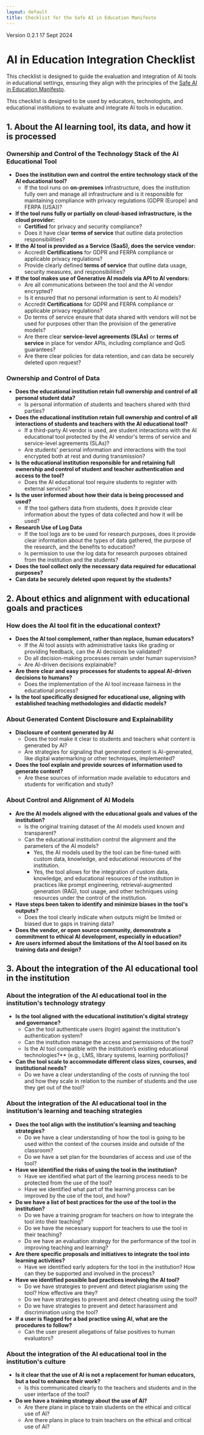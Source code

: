 ```yaml
---
layout: default
title: Checklist for the Safe AI in Education Manifesto
---
```

Version 0.2.1 17 Sept 2024 

# AI in Education Integration Checklist

This checklist is designed to guide the evaluation and integration of AI tools in educational settings, ensuring they align with the principles of the [Safe AI in Education Manifesto](https://manifesto.safeaieducation.org/).

This checklist is designed to be used by educators, technologists, and educational institutions to evaluate and integrate AI tools in education.

## 1. About the AI learning tool, its data, and how it is processed  

### Ownership and Control of the Technology Stack of the AI Educational Tool

- **Does the institution own and control the entire technology stack of the AI educational tool?**
  - If the tool runs on **on-premises** infrastructure, does the institution fully own and manage all infrastructure and is it responsible for maintaining compliance with privacy regulations (GDPR (Europe) and FERPA (USA))?
- **If the tool runs fully or partially on cloud-based infrastructure, is the cloud provider:**
  - **Certified** for privacy and security compliance?
  - Does it have clear **terms of service** that outline data protection responsibilities?
- **If the AI tool is provided as a Service (SaaS), does the service vendor:**
  - Accredit **Certifications** for GDPR and FERPA compliance or applicable privacy regulations?
  - Provide clearly defined **terms of service** that outline data usage, security measures, and responsibilities?
- **If the tool makes use of Generative AI models via API to AI vendors:**
  - Are all communications between the tool and the AI vendor encrypted?  
  - Is it ensured that no personal information is sent to AI models?
  - Accredit **Certifications** for GDPR and FERPA compliance or applicable privacy regulations?
  - Do terms of service ensure that data shared with vendors will not be used for purposes other than the provision of the generative models?
  - Are there clear **service-level agreements (SLAs)** or **terms of service** in place for vendor APIs, including compliance and QoS guarantees?
  - Are there clear policies for data retention, and can data be securely deleted upon request?

### Ownership and Control of Data

- **Does the educational institution retain full ownership and control of all personal student data?**
  - Is personal information of students and teachers shared with third parties?
- **Does the educational institution retain full ownership and control of all interactions of students and teachers with the AI educational tool?**
  - If a third-party AI vendor is used, are student interactions with the AI educational tool protected by the AI vendor's terms of service and service-level agreements (SLAs)?
  - Are students' personal information and interactions with the tool encrypted both at rest and during transmission?
- **Is the educational institution responsible for and retaining full ownership and control of student and teacher authentication and access to the tool?**
  - Does the AI educational tool require students to register with external services?
- **Is the user informed about how their data is being processed and used?**  
  - If the tool gathers data from students, does it provide clear information about the types of data collected and how it will be used?
- **Research Use of Log Data**  
  - If the tool logs are to be used for research purposes, does it provide clear information about the types of data gathered, the purpose of the research, and the benefits to education?
  - Is permission to use the log data for research purposes obtained from the institution and the students?
- **Does the tool collect only the necessary data required for educational purposes?**
- **Can data be securely deleted upon request by the students?**

## 2. About ethics and alignment with educational goals and practices

### How does the AI tool fit in the educational context?

- **Does the AI tool complement, rather than replace, human educators?**
  - If the AI tool assists with administrative tasks like grading or providing feedback, can the AI decisions be validated?
  - Do all decision-making processes remain under human supervision?
  - Are AI-driven decisions explainable?
- **Are there clear and easy processes for students to appeal AI-driven decisions to humans?**
  - Does the implementation of the AI tool increase fairness in the educational process?
- **Is the tool specifically designed for educational use, aligning with established teaching methodologies and didactic models?**

### About Generated Content Disclosure and Explainability

- **Disclosure of content generated by AI**
  - Does the tool make it clear to students and teachers what content is generated by AI?
  - Are strategies for signaling that generated content is AI-generated, like digital watermarking or other techniques, implemented?
- **Does the tool explain and provide sources of information used to generate content?**
  - Are these sources of information made available to educators and students for verification and study?

### About Control and Alignment of AI Models

- **Are the AI models aligned with the educational goals and values of the institution?**
  - Is the original training dataset of the AI models used known and transparent?
  - Can the educational institution control the alignment and the parameters of the AI models?
    - Yes, the AI models used by the tool can be fine-tuned with custom data, knowledge, and educational resources of the institution.
    - Yes, the tool allows for the integration of custom data, knowledge, and educational resources of the institution in practices like prompt engineering, retrieval-augmented generation (RAG), tool usage, and other techniques using resources under the control of the institution.
- **Have steps been taken to identify and minimize biases in the tool's outputs?**
  - Does the tool clearly indicate when outputs might be limited or biased due to gaps in training data?
- **Does the vendor, or open source community, demonstrate a commitment to ethical AI development, especially in education?**
- **Are users informed about the limitations of the AI tool based on its training data and design?**

## 3. About the integration of the AI educational tool in the institution

### About the integration of the AI educational tool in the institution's technology strategy

- **Is the tool aligned with the educational institution's digital strategy and governance?**
  - Can the tool authenticate users (login) against the institution's authentication system?
  - Can the institution manage the access and permissions of the tool?
  - Is the AI tool compatible with the institution’s existing educational technologies?** (e.g., LMS, library systems, learning portfolios)?
- **Can the tool scale to accommodate different class sizes, courses, and institutional needs?**
  - Do we have a clear understanding of the costs of running the tool and how they scale in relation to the number of students and the use they get out of the tool?  

### About the integration of the AI educational tool in the institution's learning and teaching strategies

- **Does the tool align with the institution's learning and teaching strategies?**
  - Do we have a clear understanding of how the tool is going to be used within the context of the courses inside and outside of the classroom?
  - Do we have a set plan for the boundaries of access and use of the tool?
- **Have we identified the risks of using the tool in the institution?**
  - Have we identified what part of the learning process needs to be protected from the use of the tool?
  - Have we identified what part of the learning process can be improved by the use of the tool, and how?
- **Do we have a list of best practices for the use of the tool in the institution?**
  - Do we have a training program for teachers on how to integrate the tool into their teaching?
  - Do we have the necessary support for teachers to use the tool in their teaching?
  - Do we have an evaluation strategy for the performance of the tool in improving teaching and learning?
- **Are there specific proposals and initiatives to integrate the tool into learning activities?**
  - Have we identified early adopters for the tool in the institution? How can they be supported and involved in the process?
- **Have we identified possible bad practices involving the AI tool?**
  - Do we have strategies to prevent and detect plagiarism using the tool? How effective are they?
  - Do we have strategies to prevent and detect cheating using the tool?
  - Do we have strategies to prevent and detect harassment and discrimination using the tool?
- **If a user is flagged for a bad practice using AI, what are the procedures to follow?**
  - Can the user present allegations of false positives to human evaluators?

### About the integration of the AI educational tool in the institution's culture

- **Is it clear that the use of AI is not a replacement for human educators, but a tool to enhance their work?**
  - Is this communicated clearly to the teachers and students and in the user interface of the tool?
- **Do we have a training strategy about the use of AI?**
  - Are there plans in place to train students on the ethical and critical use of AI?
  - Are there plans in place to train teachers on the ethical and critical use of AI?
